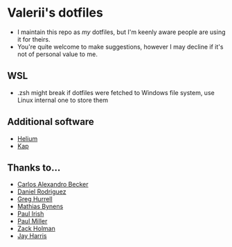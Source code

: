 # Valerii's dotfiles

* I maintain this repo as *my* dotfiles, but I'm keenly aware people are using it for theirs.
* You're quite welcome to make suggestions, however I may decline if it's not of personal value to me.

## WSL

* .zsh might break if dotfiles were fetched to Windows file system, use Linux internal one to store them

## Additional software

* [Helium](https://itunes.apple.com/us/app/helium/id1054607607?mt=12)
* [Kap](https://github.com/wulkano/kap/releases)

## Thanks to…

* [Carlos Alexandro Becker](https://github.com/caarlos0/dotfiles)
* [Daniel Rodriguez](https://github.com/danielfrg)
* [Greg Hurrell](https://github.com/wincent/wincent)
* [Mathias Bynens](https://github.com/mathiasbynens/dotfiles)
* [Paul Irish](https://github.com/paulirish/dotfiles)
* [Paul Miller](https://github.com/paulmillr/dotfiles)
* [Zack Holman](https://github.com/holman/dotfiles)
* [Jay Harris](https://github.com/jayharris/dotfiles-windows)
